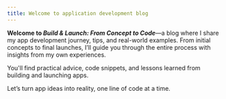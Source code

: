 ```yaml
---
title: Welcome to application development blog
---
```


**Welcome to _Build & Launch: From Concept to Code_**—a blog where I share my app development journey, tips, and real-world examples. From initial concepts to final launches, I’ll guide you through the entire process with insights from my own experiences.

You'll find practical advice, code snippets, and lessons learned from building and launching apps.

Let’s turn app ideas into reality, one line of code at a time.

